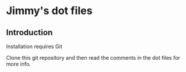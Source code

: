 # Jimmy's dot files

## Introduction

Installation requires Git

Clone this git repository and then read the comments
in the dot files for more info.
